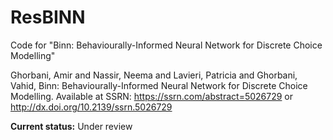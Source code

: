 # ResBINN
Code for "Binn: Behaviourally-Informed Neural Network for Discrete Choice Modelling"

Ghorbani, Amir and Nassir, Neema and Lavieri, Patricia and Ghorbani, Vahid, Binn: Behaviourally-Informed Neural Network for Discrete Choice Modelling. Available at SSRN: https://ssrn.com/abstract=5026729 or http://dx.doi.org/10.2139/ssrn.5026729



**Current status:** Under review 
